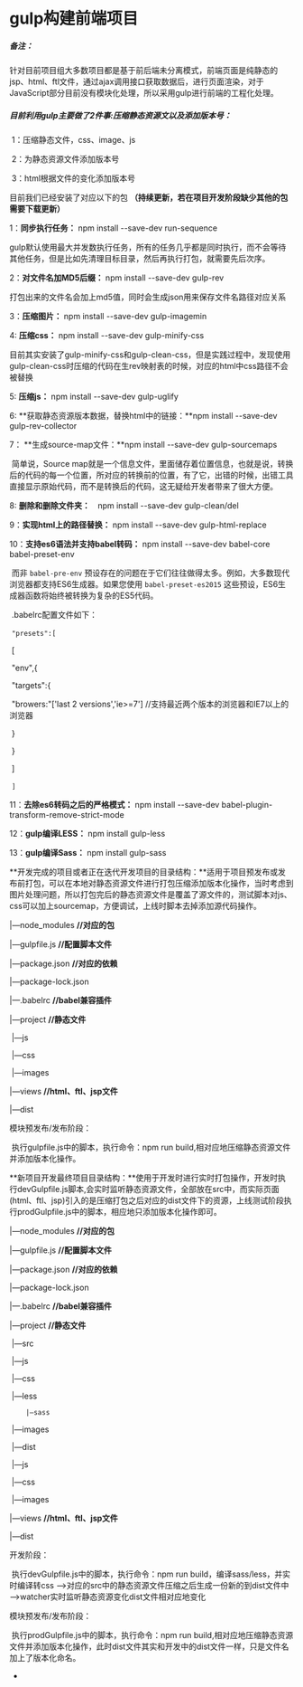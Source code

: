 # gulp构建前端项目

##### 备注：

​	针对目前项目组大多数项目都是基于前后端未分离模式，前端页面是纯静态的jsp、html、ftl文件，通过ajax调用接口获取数据后，进行页面渲染，对于JavaScript部分目前没有模块化处理，所以采用gulp进行前端的工程化处理。

##### **目前利用gulp主要做了2件事:压缩静态资源文以及添加版本号：**

​		1：压缩静态文件，css、image、js

​		2：为静态资源文件添加版本号

​		3：html根据文件的变化添加版本号

目前我们已经安装了对应以下的包 **（持续更新，若在项目开发阶段缺少其他的包需要下载更新）**



1：**同步执行任务：** npm install --save-dev run-sequence	

​	gulp默认使用最大并发数执行任务，所有的任务几乎都是同时执行，而不会等待其他任务，但是比如先清理目标目录，然后再执行打包，就需要先后次序。

2：**对文件名加MD5后缀：** npm install --save-dev gulp-rev

​	打包出来的文件名会加上md5值，同时会生成json用来保存文件名路径对应关系

3：**压缩图片：** npm install --save-dev gulp-imagemin

4:   **压缩css：** npm install --save-dev gulp-minify-css

​	目前其实安装了gulp-minify-css和gulp-clean-css，但是实践过程中，发现使用gulp-clean-css时压缩的代码在生rev映射表的时候，对应的html中css路径不会被替换

5:   **压缩js：** npm install --save-dev gulp-uglify

6:   **获取静态资源版本数据，替换html中的链接：**npm install --save-dev gulp-rev-collector

7： **生成source-map文件：**npm install --save-dev gulp-sourcemaps

​	简单说，Source map就是一个信息文件，里面储存着位置信息，也就是说，转换后的代码的每一个位置，所对应的转换前的位置，有了它，出错的时候，出错工具直接显示原始代码，而不是转换后的代码，这无疑给开发者带来了很大方便。

8:   **删除和删除文件夹：**　npm install --save-dev gulp-clean/del

9：**实现html上的路径替换：** npm install --save-dev gulp-html-replace

10：**支持es6语法并支持babel转码：** npm install --save-dev babel-core babel-preset-env

​	而非 `babel-pre-env` 预设存在的问题在于它们往往做得太多。例如，大多数现代浏览器都支持ES6生成器。如果您使用 `babel-preset-es2015` 这些预设，ES6生成器函数将始终被转换为复杂的ES5代码。

​	.babelrc配置文件如下：

​	`"presets":[`

​		[

​			"env",{

​				"targets":{

​					"browers:"['last 2 versions','ie>=7']  //支持最近两个版本的浏览器和IE7以上的浏览器

​				}

​			}

​		]

​	`]`

11：**去除es6转码之后的严格模式：** npm  install --save-dev babel-plugin-transform-remove-strict-mode

12：**gulp编译LESS：**  npm install gulp-less

13：**gulp编译Sass：** npm install gulp-sass



**开发完成的项目或者正在迭代开发项目的目录结构：**适用于项目预发布或发布前打包，可以在本地对静态资源文件进行打包压缩添加版本化操作，当时考虑到图片处理问题，所以打包完后的静态资源文件是覆盖了源文件的，测试脚本对js、css可以加上sourcemap，方便调试，上线时脚本去掉添加源代码操作。



|—node_modules	 **//对应的包**

|—gulpfile.js      		 **//配置脚本文件**

|—package.json		**//对应的依赖**

|—package-lock.json

|—.babelrc 			**//babel兼容插件**

|—project			**//静态文件**

​	|—js

​	|—css

​	|—images

|—views		      **//html、ftl、jsp文件**

|—dist

模块预发布/发布阶段：

​	执行gulpfile.js中的脚本，执行命令：npm run build,相对应地压缩静态资源文件并添加版本化操作。



**新项目开发最终项目目录结构：**使用于开发时进行实时打包操作，开发时执行devGulpfile.js脚本,会实时监听静态资源文件，全部放在src中，而实际页面(html、ftl、jsp)引入的是压缩打包之后对应的dist文件下的资源，上线测试阶段执行prodGulpfile.js中的脚本，相应地只添加版本化操作即可。

|—node_modules	 **//对应的包**

|—gulpfile.js      		 **//配置脚本文件**

|—package.json		**//对应的依赖**

|—package-lock.json

|—.babelrc 			**//babel兼容插件**

|—project			**//静态文件**

​	|—src

​		|—js

​		|—css

​		|—less

 		|—sass

​		|—images

​	|—dist

​		|—js

​		|—css

​		|—images

|—views		      **//html、ftl、jsp文件**

|—dist



开发阶段： 

​	 执行devGulpfile.js中的脚本，执行命令：npm run build，编译sass/less，并实时编译转css  —>对应的src中的静态资源文件压缩之后生成一份新的到dist文件中   —>watcher实时监听静态资源变化dist文件相对应地变化

模块预发布/发布阶段：

​	执行prodGulpfile.js中的脚本，执行命令：npm run build,相对应地压缩静态资源文件并添加版本化操作，此时dist文件其实和开发中的dist文件一样，只是文件名加上了版本化命名。



-
